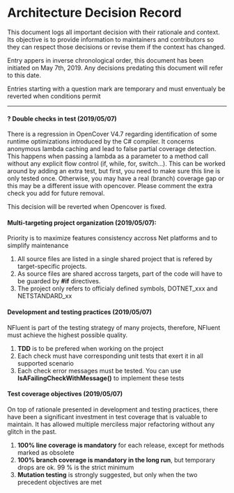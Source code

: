 
# Architecture Decision Record
This document logs all important decision with their rationale and context.
Its objective is to provide information to maintainers and contributors so
they can respect those decisions or revise them if the context has changed.

Entry appers in inverse chronological order, this document has been initiated
on May 7th, 2019. Any decisions predating this document will refer to this date.

Entries starting with a question mark are temporary and must enventualy be reverted
when conditions permit

-------------
#### 

#### ? Double checks in test (2019/05/07)
There is a regression in OpenCover V4.7 regarding identification of some runtime
optimizations introduced by the C# compiler. It concerns anonymous lambda caching
and lead to false partial coverage detection. This happens when passing a lambda as
a parameter to a method call without any explicit flow control
(if, while, for, switch...).
This can be worked around by adding an extra test, but first, you need to make sure
this line is only tested once. Otherwise, you may have a real (branch) coverage gap
or this may be a different issue with opencover.
Please comment the extra check you add for future removal.

This decision will be reverted when Opencover is fixed.


#### Multi-targeting project organization (2019/05/07):
Priority is to maximize features consistency accross Net platforms and to simplify
maintenance
1. All source files are listed in a single shared project that is refered by
target-specific projects.
1. As source files are shared accross targets, part of the code will have to be guarded
by **#if** directives.
1. The project only refers to officialy defined symbols, DOTNET_xxx and NETSTANDARD_xx

#### Development and testing practices (2019/05/07)
NFluent is part of the testing strategy of many projects, therefore, NFluent must
achieve the highest possible quality.
1. **TDD** is to be prefered when working on the project
1. Each check must have corresponding unit tests that exert it in all supported
scenario
1. Each check error messages must be tested. You can use **IsAFailingCheckWithMessage()**
to implement these tests

#### Test coverage objectives (2019/05/07)
On top of rationale presented in development and testing practices, 
there have been a significant investment in test coverage that is valuable to maintain.
It has allowed multiple merciless major refactoring without any glitch in the past.
1. **100% line coverage is mandatory** for each release, except for methods marked as obsolete
1. **100% branch coverage is mandatory in the long run**, but temporary drops are ok. 99 % is the strict minimum 
1. **Mutation testing** is strongly suggested, but only when the two precedent objectives are met